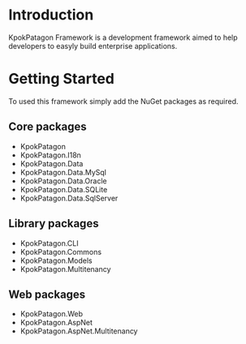 # Introduction 
KpokPatagon Framework is a development framework aimed to help
developers to easyly build enterprise applications.

# Getting Started
To used this framework simply add the NuGet packages as required.

## Core packages

- KpokPatagon
- KpokPatagon.I18n
- KpokPatagon.Data
- KpokPatagon.Data.MySql
- KpokPatagon.Data.Oracle
- KpokPatagon.Data.SQLite
- KpokPatagon.Data.SqlServer

## Library packages

- KpokPatagon.CLI
- KpokPatagon.Commons
- KpokPatagon.Models
- KpokPatagon.Multitenancy

## Web packages

- KpokPatagon.Web
- KpokPatagon.AspNet
- KpokPatagon.AspNet.Multitenancy
